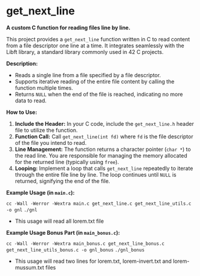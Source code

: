 # get_next_line

**A custom C function for reading files line by line.**

This project provides a `get_next_line` function written in C to read content from a file descriptor one line at a time. It integrates seamlessly with the Libft library, a standard library commonly used in 42 C projects.

**Description:**

* Reads a single line from a file specified by a file descriptor.
* Supports iterative reading of the entire file content by calling the function multiple times.
* Returns `NULL` when the end of the file is reached, indicating no more data to read.

**How to Use:**

1. **Include the Header:** In your C code, include the `get_next_line.h` header file to utilize the function.
2. **Function Call:** Call `get_next_line(int fd)` where `fd` is the file descriptor of the file you intend to read.
3. **Line Management:** The function returns a character pointer (`char *`) to the read line. You are responsible for managing the memory allocated for the returned line (typically using `free`).
4. **Looping:** Implement a loop that calls `get_next_line` repeatedly to iterate through the entire file line by line. The loop continues until `NULL` is returned, signifying the end of the file.

**Example Usage (in `main.c`):**

``cc -Wall -Werror -Wextra main.c get_next_line.c get_next_line_utils.c -o gnl``
``./gnl``
* This usage will read all lorem.txt file

**Example Usage Bonus Part (in `main_bonus.c`):**

``cc -Wall -Werror -Wextra main_bonus.c get_next_line_bonus.c get_next_line_utils_bonus.c -o gnl_bonus``
``./gnl_bonus``
* This usage will read two lines for lorem.txt, lorem-invert.txt and lorem-mussum.txt files
